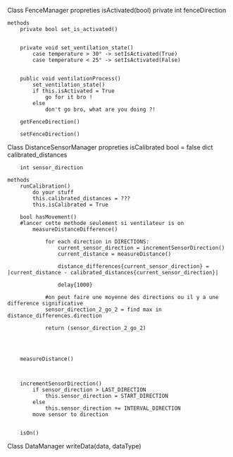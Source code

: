 Class FenceManager
    propreties
        isActivated(bool)
        private int fenceDirection

    methods
        private bool set_is_activated()
        

        private void set_ventilation_state()
            case temperature > 30° -> setIsActivated(True)
            case temperature < 25° -> setIsActivated(False)
            

        public void ventilationProcess()
            set_ventilation_state()
            if this.isActivated = True 
                go for it bro !
            else
                don't go bro, what are you doing ?!
            
        getFenceDirection()

        setFenceDirection()

Class DistanceSensorManager
    propreties
        isCalibrated bool = false
        dict<float> calibrated_distances

        int sensor_direction
        
    methods
        runCalibration()
            do your stuff
            this.calibrated_distances = ???
            this.isCalibrated = True
            
        bool hasMovement()
        #lancer cette methode seulement si ventilateur is on
            measureDistanceDifference()
                
                for each direction in DIRECTIONS:
                    current_sensor_direction = incrementSensorDirection()
                    current_distance = measureDistance()

                    distance_differences{current_sensor_direction} = |current_distance - calibrated_distances{current_sensor_direction}|

                    delay{1000}

                #on peut faire une moyenne des directions ou il y a une difference significative
                sensor_direction_2_go_2 = find max in distance_differences.direction
                
                return (sensor_direction_2_go_2)




        measureDistance()

            

        incrementSensorDirection()
            if sensor_direction > LAST_DIRECTION
                this.sensor_direction = START_DIRECTION
            else 
                this.sensor_direction += INTERVAL_DIRECTION
            move sensor to direction


        isOn()



Class DataManager
    writeData(data, dataType)

